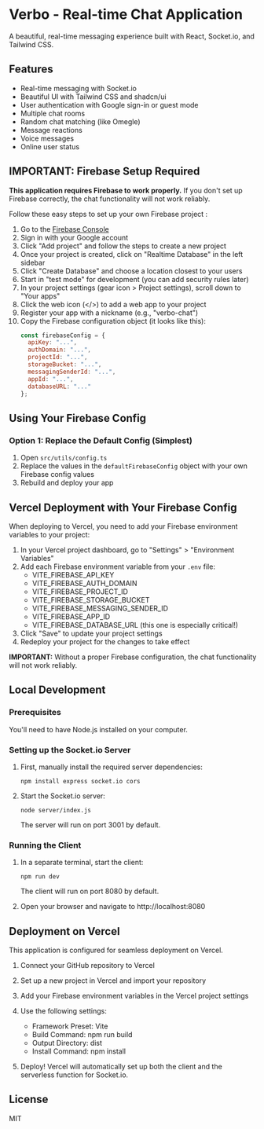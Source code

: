 
# Verbo - Real-time Chat Application

A beautiful, real-time messaging experience built with React, Socket.io, and Tailwind CSS.

## Features

- Real-time messaging with Socket.io
- Beautiful UI with Tailwind CSS and shadcn/ui
- User authentication with Google sign-in or guest mode
- Multiple chat rooms
- Random chat matching (like Omegle)
- Message reactions
- Voice messages
- Online user status

## IMPORTANT: Firebase Setup Required

**This application requires Firebase to work properly.** If you don't set up Firebase correctly, the chat functionality will not work reliably.

Follow these easy steps to set up your own Firebase project :

1. Go to the [Firebase Console](https://console.firebase.google.com/)
2. Sign in with your Google account
3. Click "Add project" and follow the steps to create a new project
4. Once your project is created, click on "Realtime Database" in the left sidebar
5. Click "Create Database" and choose a location closest to your users
6. Start in "test mode" for development (you can add security rules later)
7. In your project settings (gear icon > Project settings), scroll down to "Your apps"
8. Click the web icon (</>) to add a web app to your project
9. Register your app with a nickname (e.g., "verbo-chat")
10. Copy the Firebase configuration object (it looks like this):
    ```js
    const firebaseConfig = {
      apiKey: "...",
      authDomain: "...",
      projectId: "...",
      storageBucket: "...",
      messagingSenderId: "...",
      appId: "...",
      databaseURL: "..."
    };
    ```

## Using Your Firebase Config

### Option 1: Replace the Default Config (Simplest)

1. Open `src/utils/config.ts`
2. Replace the values in the `defaultFirebaseConfig` object with your own Firebase config values
3. Rebuild and deploy your app


## Vercel Deployment with Your Firebase Config

When deploying to Vercel, you need to add your Firebase environment variables to your project:

1. In your Vercel project dashboard, go to "Settings" > "Environment Variables"
2. Add each Firebase environment variable from your `.env` file:
   - VITE_FIREBASE_API_KEY
   - VITE_FIREBASE_AUTH_DOMAIN
   - VITE_FIREBASE_PROJECT_ID
   - VITE_FIREBASE_STORAGE_BUCKET
   - VITE_FIREBASE_MESSAGING_SENDER_ID
   - VITE_FIREBASE_APP_ID
   - VITE_FIREBASE_DATABASE_URL (this one is especially critical!)
3. Click "Save" to update your project settings
4. Redeploy your project for the changes to take effect

**IMPORTANT:** Without a proper Firebase configuration, the chat functionality will not work reliably. 

## Local Development

### Prerequisites

You'll need to have Node.js installed on your computer.

### Setting up the Socket.io Server

1. First, manually install the required server dependencies:
   ```
   npm install express socket.io cors
   ```
   
2. Start the Socket.io server:
   ```
   node server/index.js
   ```
   
   The server will run on port 3001 by default.

### Running the Client

1. In a separate terminal, start the client:
   ```
   npm run dev
   ```
   
   The client will run on port 8080 by default.

2. Open your browser and navigate to http://localhost:8080

## Deployment on Vercel

This application is configured for seamless deployment on Vercel.

1. Connect your GitHub repository to Vercel
2. Set up a new project in Vercel and import your repository
3. Add your Firebase environment variables in the Vercel project settings
4. Use the following settings:
   - Framework Preset: Vite
   - Build Command: npm run build
   - Output Directory: dist
   - Install Command: npm install

5. Deploy! Vercel will automatically set up both the client and the serverless function for Socket.io.

## License

MIT
